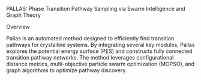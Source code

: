PALLAS: Phase Transition Pathway Sampling via Swarm Intelligence and Graph Theory

Overview

Pallas is an automated method designed to efficiently find transition pathways for crystalline systems. By integrating several key modules, Pallas explores the potential energy surface (PES) and constructs fully connected transition pathway networks. The method leverages configurational distance metrics, multi-objective particle swarm optimization (MOPSO), and graph algorithms to optimize pathway discovery.


